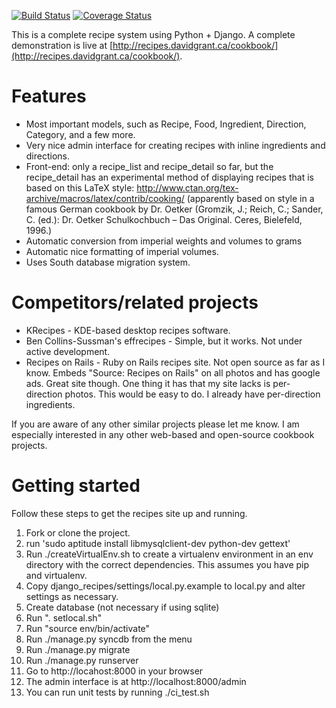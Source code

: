 [![Build Status](https://travis-ci.org/dgrant/django_recipes.png)](https://travis-ci.org/dgrant/django_recipes) [![Coverage Status](https://coveralls.io/repos/dgrant/django_recipes/badge.png)](https://coveralls.io/r/dgrant/django_recipes)

This is a complete recipe system using Python + Django. A complete demonstration is live at [http://recipes.davidgrant.ca/cookbook/](http://recipes.davidgrant.ca/cookbook/).

Features
========

* Most important models, such as Recipe, Food, Ingredient, Direction, Category, and a few more.
* Very nice admin interface for creating recipes with inline ingredients and directions.
* Front-end: only a recipe_list and recipe_detail so far, but the recipe_detail has an experimental method of displaying recipes that is based on this LaTeX style: http://www.ctan.org/tex-archive/macros/latex/contrib/cooking/ (apparently based on style in a famous German cookbook by Dr. Oetker (Gromzik, J.; Reich, C.; Sander, C. (ed.): Dr. Oetker Schulkochbuch – Das Original. Ceres, Bielefeld, 1996.)
* Automatic conversion from imperial weights and volumes to grams
* Automatic nice formatting of imperial volumes.
* Uses South database migration system.

Competitors/related projects
============================

* KRecipes - KDE-based desktop recipes software.
* Ben Collins-Sussman's effrecipes - Simple, but it works. Not under active development.
* Recipes on Rails - Ruby on Rails recipes site. Not open source as far as I know. Embeds "Source: Recipes on Rails" on all photos and has google ads. Great site though. One thing it has that my site lacks is per-direction photos. This would be easy to do. I already have per-direction ingredients.

If you are aware of any other similar projects please let me know. I am especially interested in any other web-based and open-source cookbook projects.

Getting started
===============

Follow these steps to get the recipes site up and running.

1. Fork or clone the project.
1. run 'sudo aptitude install libmysqlclient-dev python-dev gettext'
1. Run ./createVirtualEnv.sh to create a virtualenv environment in an env directory with the correct dependencies. This assumes you have pip and virtualenv.
1. Copy django_recipes/settings/local.py.example to local.py and alter settings as necessary.
1. Create database (not necessary if using sqlite)
1. Run ". setlocal.sh"
1. Run "source env/bin/activate"
1. Run ./manage.py syncdb from the menu
1. Run ./manage.py migrate
1. Run ./manage.py runserver
1. Go to http://locahost:8000 in your browser
1. The admin interface is at http://localhost:8000/admin
1. You can run unit tests by running ./ci_test.sh
